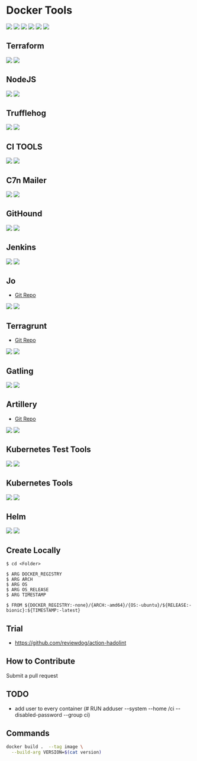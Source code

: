 # Docker Tools

[![](https://img.shields.io/github/license/cloudkats/docker-tools)](https://github.com/cloudkats/docker-tools)
![](https://img.shields.io/github/v/tag/cloudkats/docker-tools)
[![](https://img.shields.io/github/repo-size/cloudkats/docker-tools)](https://github.com/cloudkats/docker-tools)
![](https://img.shields.io/github/languages/top/cloudkats/docker-tools?color=green&logo=docker&logoColor=blue)
![](https://img.shields.io/github/commit-activity/m/terraform-module/terraform-aws-lambda)
![](https://img.shields.io/github/last-commit/terraform-module/terraform-aws-lambda)

## Terraform

[![](https://github.com/cloudkats/docker-tools/workflows/Terraform/badge.svg)](https://github.com/cloudkats/docker-tools/actions?query=workflow%3ATerraform)
[![](https://img.shields.io/docker/pulls/cloudkats/terraform?color=green&logo=docker&logoColor=pink&style=flat-square)](https://hub.docker.com/r/cloudkats/terraform)

## NodeJS

[![](https://github.com/cloudkats/docker-tools/workflows/node.12.app/badge.svg)](https://github.com/cloudkats/docker-tools/actions?query=workflow%3Anode.12.app)
[![](https://img.shields.io/docker/pulls/cloudkats/node?color=green&logo=docker&logoColor=pink&style=flat-square)](https://hub.docker.com/r/cloudkats/node)

## Trufflehog

[![](https://github.com/cloudkats/docker-tools/workflows/Trufflehog/badge.svg)](https://github.com/cloudkats/docker-tools/actions?query=workflow%3ATrufflehog)
[![](https://img.shields.io/docker/pulls/cloudkats/trufflehog?color=green&logo=docker&logoColor=pink&style=flat-square)](https://hub.docker.com/r/cloudkats/trufflehog)

## CI TOOLS

[![](https://github.com/cloudkats/docker-tools/workflows/CiTools/badge.svg)](https://github.com/cloudkats/docker-tools/actions?query=workflow%3ACiTools)
[![](https://img.shields.io/docker/pulls/cloudkats/ci-tools?color=green&logo=docker&logoColor=pink&style=flat-square)](https://hub.docker.com/r/cloudkats/ci-tools)

## C7n Mailer

[![](https://github.com/cloudkats/docker-tools/workflows/C7nMailer/badge.svg)](https://github.com/cloudkats/docker-tools/actions?query=workflow%3AC7nMailer)
[![](https://img.shields.io/docker/pulls/cloudkats/c7n-mailer?color=green&logo=docker&logoColor=pink&style=flat-square)](https://hub.docker.com/r/cloudkats/c7n-mailer)

## GitHound

[![](https://github.com/cloudkats/docker-tools/workflows/GitHound/badge.svg)](https://github.com/cloudkats/docker-tools/actions?query=workflow%3AGitHound)
[![](https://img.shields.io/docker/pulls/cloudkats/githound?color=green&logo=docker&logoColor=pink&style=flat-square)](https://hub.docker.com/r/cloudkats/githound)

## Jenkins

[![](https://github.com/cloudkats/docker-tools/workflows/jenkins.2.228/badge.svg)](https://github.com/cloudkats/docker-tools/actions?query=workflow%3Ajenkins.2.228)
[![](https://img.shields.io/docker/pulls/cloudkats/jenkins?color=green&logo=docker&logoColor=pink&style=flat-square)](https://hub.docker.com/r/cloudkats/jenkins)

## Jo

- [Git Repo](https://github.com/jpmens/jo)

[![](https://github.com/cloudkats/docker-tools/workflows/jo/badge.svg)](https://github.com/cloudkats/docker-tools/actions?query=workflow%3Ajo)
[![](https://img.shields.io/docker/pulls/cloudkats/jo?color=green&logo=docker&logoColor=pink&style=flat-square)](https://hub.docker.com/r/cloudkats/jo)

## Terragrunt

- [Git Repo](https://github.com/gruntwork-io/terragrunt)

[![](https://github.com/cloudkats/docker-tools/workflows/terragrunt/badge.svg)](https://github.com/cloudkats/docker-tools/actions?query=workflow%3Aterragrunt)
[![](https://img.shields.io/docker/pulls/cloudkats/terragrunt?color=green&logo=docker&logoColor=pink&style=flat-square)](https://hub.docker.com/r/cloudkats/terragrunt)

<!-- performance -->

## Gatling

[![](https://github.com/cloudkats/docker-tools/workflows/gatling/badge.svg)](https://github.com/cloudkats/docker-tools/actions?query=workflow%3Agatling)
[![](https://img.shields.io/docker/pulls/cloudkats/gatling?color=green&logo=docker&logoColor=pink&style=flat-square)](https://hub.docker.com/r/cloudkats/gatling)

## Artillery

- [Git Repo](https://github.com/artilleryio/artillery)

[![](https://github.com/cloudkats/docker-tools/workflows/artillery/badge.svg)](https://github.com/cloudkats/docker-tools/actions?query=workflow%3Aartillery)
[![](https://img.shields.io/docker/pulls/cloudkats/artillery?color=green&logo=docker&logoColor=pink&style=flat-square)](https://hub.docker.com/r/cloudkats/artillery)

<!-- kubernetes -->

## Kubernetes Test Tools

[![](https://github.com/cloudkats/docker-tools/workflows/K8sTestTools/badge.svg)](https://github.com/cloudkats/docker-tools/actions?query=workflow%3AK8sTestTools)
[![](https://img.shields.io/docker/pulls/cloudkats/k8s-test-tools?color=green&logo=docker&logoColor=pink&style=flat-square)](https://hub.docker.com/r/cloudkats/k8s-test-tools)

## Kubernetes Tools

[![](https://github.com/cloudkats/docker-tools/workflows/K8sTools/badge.svg)](https://github.com/cloudkats/docker-tools/actions?query=workflow%3AK8sTools)
[![](https://img.shields.io/docker/pulls/cloudkats/k8s-tools?color=green&logo=docker&logoColor=pink&style=flat-square)](https://hub.docker.com/r/cloudkats/k8s-tools)

## Helm

[![](https://github.com/cloudkats/docker-tools/workflows/Helm/badge.svg)](https://github.com/cloudkats/docker-tools/actions?query=workflow%3AHelm)
[![](https://img.shields.io/docker/pulls/cloudkats/helm?color=green&logo=docker&logoColor=pink&style=flat-square)](https://hub.docker.com/r/cloudkats/helm)

## Create Locally
```
$ cd <Folder>

$ ARG DOCKER_REGISTRY
$ ARG ARCH
$ ARG OS
$ ARG OS_RELEASE
$ ARG TIMESTAMP

$ FROM ${DOCKER_REGISTRY:-none}/{ARCH:-amd64}/{OS:-ubuntu}/${RELEASE:-bionic}:${TIMESTAMP:-latest}
```

## Trial

- https://github.com/reviewdog/action-hadolint

## How to Contribute

Submit a pull request

## TODO

- add user to every container (# RUN adduser --system --home /ci --disabled-password --group ci)

## Commands

```sh
docker build .  --tag image \
  --build-arg VERSION=$(cat version)
```

